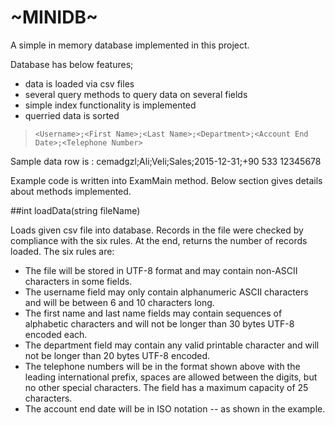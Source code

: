 #                                               ~MINIDB~

A simple in memory database implemented in this project.

Database has below features;
 - data is loaded via csv files
 - several query methods to query data on several fields
 - simple index functionality is implemented
 - querried data is sorted


> ```<Username>;<First Name>;<Last Name>;<Department>;<Account End Date>;<Telephone Number>```

Sample data row is :
cemadgzl;Ali;Veli;Sales;2015-12-31;+90 533 12345678

Example code is written into  ExamMain method. Below section gives details about methods implemented. 

##int loadData(string fileName)

Loads given csv file into database. Records in the file were checked by compliance with the six rules. At the end, returns the number of records loaded.
The six rules are:

* The file will be stored in UTF-8 format and may contain non-ASCII characters in some fields.
* The username field may only contain alphanumeric ASCII characters and will be between 6
and 10 characters long.
* The first name and last name fields may contain sequences of alphabetic characters
and will not be longer than 30 bytes UTF-8 encoded each.
* The department field may contain any valid printable character and will not be longer
than 20 bytes UTF-8 encoded.
* The telephone numbers will be in the format shown above with the leading
international prefix, spaces are allowed between the digits, but no other special characters.
The field has a maximum capacity of 25 characters.
* The account end date will be in ISO notation <year>-<month>-<day> as shown in
the example.
